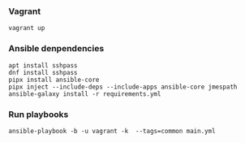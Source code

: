 ### Vagrant

```
vagrant up
```


### Ansible denpendencies

```
apt install sshpass
dnf install sshpass
pipx install ansible-core
pipx inject --include-deps --include-apps ansible-core jmespath
ansible-galaxy install -r requirements.yml
```

### Run playbooks

```
ansible-playbook -b -u vagrant -k  --tags=common main.yml
```
